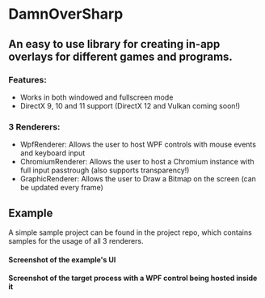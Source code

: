 # DamnOverSharp

## An easy to use library for creating in-app overlays for different games and programs.

### Features:
- Works in both windowed and fullscreen mode
- DirectX 9, 10 and 11 support (DirectX 12 and Vulkan coming soon!)

### 3 Renderers:
- WpfRenderer: Allows the user to host WPF controls with mouse events and keyboard input
- ChromiumRenderer: Allows the user to host a Chromium instance with full input passtrough (also supports transparency!)
- GraphicRenderer: Allows the user to Draw a Bitmap on the screen (can be updated every frame)

## Example

A simple sample project can be found in the project repo, which contains samples for the usage of all 3 renderers.

#### Screenshot of the example's UI

#### Screenshot of the target process with a WPF control being hosted inside it
